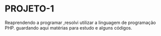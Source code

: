 # PROJETO-1

Reaprendendo a programar ,resolvi utilizar a linguagem de programação PHP.
guardando aqui matérias para estudo e alguns códigos.
